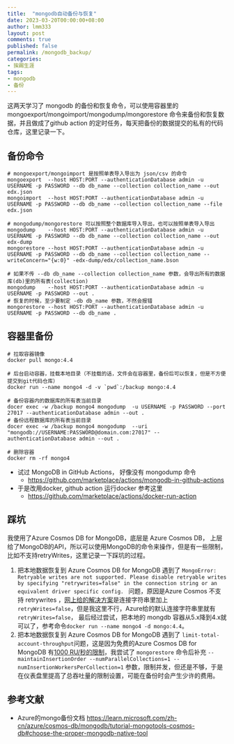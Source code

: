 ```yaml
---
title:  "mongodb自动备份与恢复"
date: 2023-03-20T00:00:00+08:00
author: lmm333
layout: post
comments: true
published: false
permalink: /mongodb_backup/
categories:
- 挨踢生涯
tags:
- mongodb
- 备份
---
```

这两天学习了 mongodb 的备份和恢复命令，可以使用容器里的 mongoexport/mongoimport/mongodump/mongorestore 命令来备份和恢复数据，并且做成了github action 的定时任务，每天把备份的数据提交的私有的代码仓库，这里记录一下。

<!--more-->

## 备份命令
```shell
# mongoexport/mongoimport 是按照单表导入导出为 json/csv 的命令
mongoexport  --host HOST:PORT --authenticationDatabase admin -u USERNAME -p PASSWORD --db db_name --collection collection_name --out edx.json
mongoimport  --host HOST:PORT --authenticationDatabase admin -u USERNAME -p PASSWORD --db db_name --collection collection_name --file edx.json

# mongodump/mongorestore 可以按照整个数据库导入导出，也可以按照单表导入导出
mongodump    --host HOST:PORT --authenticationDatabase admin -u USERNAME -p PASSWORD --db db_name --collection collection_name --out edx-dump
mongorestore --host HOST:PORT --authenticationDatabase admin -u USERNAME -p PASSWORD --db db_name --collection collection_name --writeConcern="{w:0}" -edx-dump/edx/collection_name.bson

# 如果不传 --db db_name --collection collection_name 参数，会导出所有的数据库(db)里的所有表(collection)
mongodump    --host HOST:PORT --authenticationDatabase admin -u USERNAME -p PASSWORD --out .
# 恢复的时候，至少要制定 -db db_name 参数，不然会报错
mongorestore --host HOST:PORT --authenticationDatabase admin -u USERNAME -p PASSWORD --db db_name .

```
## 容器里备份
```shell
# 拉取容器镜像
docker pull mongo:4.4

# 后台启动容器，挂载本地目录（不挂载的话，文件会在容器里，备份后可以恢复，但是不方便提交到git代码仓库）
docker run --name mongo4 -d -v `pwd`:/backup mongo:4.4

# 备份容器内的数据库的所有表当前目录
docer exec -w /backup mongo4 mongodump  -u USERNAME -p PASSWORD --port 27017 --authenticationDatabase admin --out .
# 备份远程数据库的所有表当前目录
docer exec -w /backup mongo4 mongodump  --uri "mongodb://USERNAME:PASSWORD@domain.com:27017" --authenticationDatabase admin --out .

# 删除容器
docker rm -rf mongo4
```

- 试过 MongoDB in GitHub Actions， 好像没有 mongodump 命令
  - https://github.com/marketplace/actions/mongodb-in-github-actions
- 于是改用docker, github action 运行docker 参考这里
  - https://github.com/marketplace/actions/docker-run-action

## 踩坑
我使用了Azure Cosmos DB for MongoDB，底层是 Azure Cosmos DB， 上层给了MongoDB的API，所以可以使用MongoDB的命令来操作，但是有一些限制，比如不支持retryWrites，这里记录一下踩坑的过程。

1. 把本地数据恢复到 Azure Cosmos DB for MongoDB 遇到了 ```MongoError: Retryable writes are not supported. Please disable retryable writes by specifying "retrywrites=false" in the connection string or an equivalent driver specific config. ``` 问题，原因是Azure Cosmos 不支持 retrywrites ，[网上给的解决方案](https://stackoverflow.com/questions/68201298/cosmos-db-retryable-writes-are-not-supported-please-disable-retryable-writes-b)是连接字符串里加上 ```retryWrites=false```，但是我这里不行，Azure给的默认连接字符串里就有 ```retryWrites=false```， 最后经过尝试，把本地的 mongdb 容器从5.x降到4.x就可以了，参考命令```docker run --name mongo4 -d mongo:4.4```。
2. 把本地数据恢复到 Azure Cosmos DB for MongoDB 遇到了 ```limit-total-account-throughput```问题，这是因为免费的Azure Cosmos DB for MongoDB 有[1000 RU/秒的限制](https://learn.microsoft.com/zh-cn/azure/cosmos-db/limit-total-account-throughput)，我尝试了 ```mongorestore``` 命令后补充 ```--maintainInsertionOrder --numParallelCollections=1 --numInsertionWorkersPerCollection=1``` 参数，限制并发，但还是不够，于是在仪表盘里提高了总吞吐量的限制设置，可能在备份时会产生少许的费用。

## 参考文献
- Azure的mongo备份文档 https://learn.microsoft.com/zh-cn/azure/cosmos-db/mongodb/tutorial-mongotools-cosmos-db#choose-the-proper-mongodb-native-tool